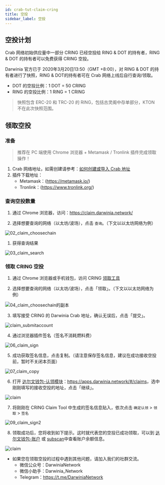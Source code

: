 ```yaml
---
id: crab-tut-claim-cring
title: 空投
sidebar_label: 空投
---
```


## 空投计划

Crab 网络初始供应量中一部分 CRING 已经空投给 RING & DOT 的持有者，RING & DOT 的持有者可以免费获得 CRING 空投。

Darwinia 官方已于 2020年3月20日13:50（GMT +8:00），对 RING & DOT 的持有者进行了快照，RING & DOT的持有者可在 Crab 网络上线后自行查询/领取。

- DOT 的空投比例：1 DOT = 50 CRING
- RING 的空投比例：1 RING = 1 CRING

> 快照包含 ERC-20 和 TRC-20 的 RING，包括古灵阁中存单部分，KTON 不在此次快照范围。


## 领取空投

### 准备

> 推荐在 PC 端使用 Chrome 浏览器 + Metamask / Tronlink 插件完成领取操作！

1. Crab 网络地址，如需创建请参考：[如何创建或导入 Crab 地址](crab-tut-create-account)
2. 插件下载地址：
    -  Metamask：(https://metamask.io/)
    -  Tronlink：(https://www.tronlink.org/)

### 查询空投数量

1. 通过 Chrome 浏览器，访问：https://claim.darwinia.network/

2. 选择想要查询的网络（以太坊/波场），点击 `查询`。（下文以以太坊网络为例）

![02_claim_choosechain](assets/tut/claim-airdropped-cring/1.png)

1. 获得查询结果

![03_claim_search](assets/tut/claim-airdropped-cring/2.png)

### 领取 CRING 空投

1. 通过 Chrome 浏览器或手机钱包，访问 CRING [领取工具](https://claim.darwinia.network/)

2. 选择想要查询的网络（以太坊/波场），点击「领取」。（下文以以太坊网络为例）

![04_claim_choosechain的副本](assets/tut/claim-airdropped-cring/3.png)

3. 填写接受 CRING 的 Darwinia Crab 地址，确认无误后，点击「提交」。

![claim_submitaccount](assets/tut/claim-airdropped-cring/4.png)

4. 通过浏览器插件签名（签名不消耗燃料费）

![06_claim_sign](assets/tut/claim-airdropped-cring/5.png)

5. 成功获取签名信息，点击复制。（请注意保存签名信息，建议在成功接收空投前，暂时不关闭本页面）

![07_claim_copy](assets/tut/claim-airdropped-cring/6.png)

6. 打开 [达尔文钱包-认领模块](<https://apps.darwinia.network/#/claims>)：<https://apps.darwinia.network/#/claims>，选中刚刚填写的接收空投的地址，点击「继续」。

![claim](assets/tut/claim/08.png)

7. 将刚刚在 CRING Claim Tool 中生成的签名信息贴入，依次点击 `确定认领` > `领取` > `签名`

![09_claim_sign2](assets/tut/claim-airdropped-cring/7.png)

8. 领取成功后，您将收到如下提示。这时就代表您的空投已成功领取，可以到 [达尔文钱包-账户](<https://apps.darwinia.network/#/accounts>) 或 [subscan](<https://crab.subscan.io/>)中查看账户余额信息。

![claim](assets/tut/claim/10.png)

- 如果您在领取空投的过程中遇到其他问题，请加入我们的社群交流。
  - 微信公众号：DarwiniaNetwork
  - 微信小助手：Darwinia_Network
  - Telegram：<https://t.me/DarwiniaNetwork>

